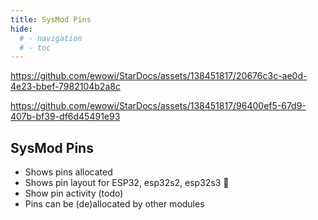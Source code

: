 ```yaml
---
title: SysMod Pins
hide:
  # - navigation
  # - toc
---
```


https://github.com/ewowi/StarDocs/assets/138451817/20676c3c-ae0d-4e23-bbef-7982104b2a8c

https://github.com/ewowi/StarDocs/assets/138451817/96400ef5-67d9-407b-bf39-df6d45491e93

## SysMod Pins

* Shows pins allocated
* Shows pin layout for ESP32, esp32s2, esp32s3 🚧
* Show pin activity (todo)
* Pins can be (de)allocated by other modules

